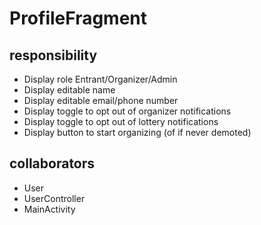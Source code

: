 # ProfileFragment
## responsibility
- Display role Entrant/Organizer/Admin
- Display editable name
- Display editable email/phone number
- Display toggle to opt out of organizer notifications
- Display toggle to opt out of lottery notifications
- Display button to start organizing (of if never demoted)
## collaborators
- User
- UserController
- MainActivity